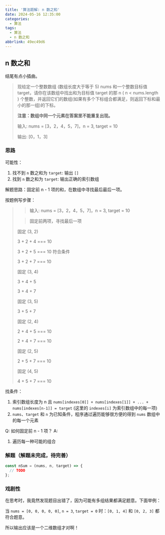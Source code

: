 ```yaml
---
title: '算法题解: n 数之和'
date: 2024-05-16 12:35:00
categories:
  - 算法
tags:
  - 算法
  - n 数之和
abbrlink: 49ec49d6
---
```


## n 数之和

结尾有点小插曲。

> 现给定一个整数数组 (数组长度大于等于 5) nums 和一个整数目标值 target，请你在该数组中找出和为目标值 target 的那 n ( n < nums.length ) 个整数，并返回它们的数组(如果有多个下标组合都满足，则返回下标和最小的那一组)的下标。
>
> **注意：数组中同一个元素在答案里不能重复出现。**
>
> 输入: nums = [3，2，4，5，7]，n = 3, target = 10
>
> 输出: [0，1，3]

### 思路

可能性：

1. 找不到 `n` 数之和为 `target`: 输出 `[]`
2. 找到 `n` 数之和为 `target`: 输出正确的索引数组

解题思路：固定前 n - 1 项的和，在数组中寻找最后最后一项。

按题例写步骤：

>> 输入: nums = [3，2，4，5，7]，n = 3, target = 10
>
>> 固定前两项，寻找最后一项
>
> 固定 (3, 2)
>
> 3 + 2 + 4 === 10
>
> 3 + 2 + 5 === 10 符合条件
>
> 3 + 2 + 7 === 10
>
> 固定 (3, 4)
>
> 3 + 4 + 5
>
> 3 + 4 + 7
>
> 固定 (3, 5)
>
> 3 + 5 + 7
>
> 固定 (2, 4)
>
> 2 + 4 + 5 === 10
>
> 2 + 4 + 7 === 10
>
> 固定 (2, 5)
>
> 2 + 5 + 7 === 10
>
> 固定 (4, 5)
>
> 4 + 5 + 7 === 10

找条件：
  1. 索引数组长度为 n 且 `nums[indexes[0]] + nums[indexes[1]] + ... + nums[indexes[n-1]] = target` (这里的 `indexes[i]` 为索引数组中的每一项)
  2. `nums`、`target` 和 `n` 为已知条件，程序通过遍历能够很方便的得到 `nums` 数组中的每一个元素

Q: 如何固定前 n - 1 项？
A: 
1. 遍历每一种可能的组合

### 解题（解题未完成，待完善）

```js
const nSum = (nums, n, target) => {
  // TODO
};
```
### 戏剧性

在思考时，我竟然发现题目出错了，因为可能有多组结果都满足题意。下面举例：

当 `nums = [0, 0, 0, 0, 0]`, `n = 3`, `target = 0` 时：`[0, 1, 4]` 和 `[0, 2, 3]` 都符合题意。

所以输出应该是一个二维数组才对啊！

